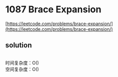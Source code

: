 # 1087 Brace Expansion
[https://leetcode.com/problems/brace-expansion/](https://leetcode.com/problems/brace-expansion/)


## solution

```python

```
时间复杂度：O() <br>
空间复杂度：O()
